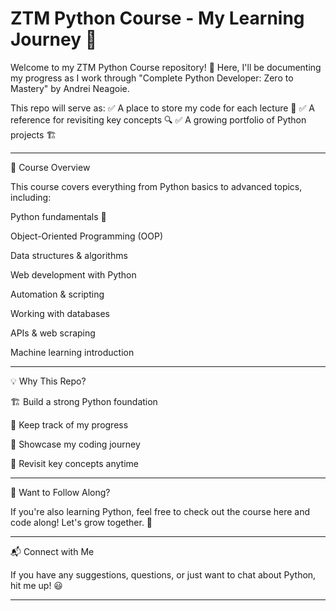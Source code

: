 # ZTM Python Course - My Learning Journey 🚀

Welcome to my ZTM Python Course repository! 🎉 Here, I'll be documenting my progress as I work through "Complete Python Developer: Zero to Mastery" by Andrei Neagoie.

This repo will serve as:
✅ A place to store my code for each lecture 📂
✅ A reference for revisiting key concepts 🔍
✅ A growing portfolio of Python projects 🏗️


---

📌 Course Overview

This course covers everything from Python basics to advanced topics, including:

Python fundamentals 🐍

Object-Oriented Programming (OOP)

Data structures & algorithms

Web development with Python

Automation & scripting

Working with databases

APIs & web scraping

Machine learning introduction



---

💡 Why This Repo?

🏗 Build a strong Python foundation

📜 Keep track of my progress

🚀 Showcase my coding journey

🔄 Revisit key concepts anytime



---

👀 Want to Follow Along?

If you're also learning Python, feel free to check out the course here and code along! Let's grow together. 💪


---

📬 Connect with Me

If you have any suggestions, questions, or just want to chat about Python, hit me up! 😃


---
